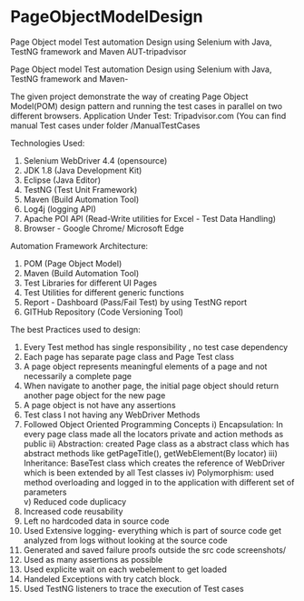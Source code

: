 # PageObjectModelDesign
Page Object model Test automation Design using Selenium with Java, TestNG framework and Maven AUT-tripadvisor

Page Object model Test automation Design using Selenium with Java, TestNG framework and Maven-

The given project demonstrate the way of creating Page Object Model(POM) design pattern and running the test cases in parallel on two different browsers.
Application Under Test: Tripadvisor.com (You can find manual Test cases under folder /ManualTestCases

Technologies Used:
1)	Selenium WebDriver 4.4 (opensource)
2)	JDK 1.8 (Java Development Kit)
3)	Eclipse (Java Editor)
4)	TestNG (Test Unit Framework)
5)	Maven (Build Automation Tool)
6)	Log4j (logging API)
7)	Apache POI API (Read-Write utilities for Excel - Test Data Handling) 
8)	Browser - Google Chrome/ Microsoft Edge

Automation Framework Architecture: 
1)	 POM (Page Object Model) 
2)	 Maven (Build Automation Tool) 
3)	 Test Libraries for different UI Pages 
4)	 Test Utilities for different generic functions 
5)	 Report - Dashboard (Pass/Fail Test) by using TestNG report
6)	 GITHub Repository (Code Versioning Tool)



The best Practices used to design:
1)	Every Test method has single responsibility , no test case dependency
2)	Each page has separate page class and Page Test class
3)	A page object represents meaningful elements of a page and not necessarily a complete page
4)	 When navigate to another page, the initial page object should return another page object for the new page 
5)	A page object is not have any assertions
6)	Test class I not having any WebDriver Methods
7)	Followed Object Oriented Programming Concepts
i)	Encapsulation:  In every page class made all the locators private and  action methods as public
ii)	Abstraction: created Page class as a abstract class which has abstract methods like getPageTitle(), getWebElement(By locator)
iii)	Inheritance: BaseTest class which creates the reference of WebDriver which is been extended by all Test classes
iv)	Polymorphism:  used method overloading and logged in to the application with different set of parameters  
v)	Reduced code duplicacy
8)	Increased code reusability
9)	Left no hardcoded data in source code
10)	Used Extensive logging- everything which is part of source code get analyzed from logs without looking at the source code
11)	Generated and saved failure proofs outside the src code screenshots/
12)	Used as many assertions as possible
13)	Used explicite wait on each webelement to get loaded
14)	Handeled Exceptions with try catch block.
15)	Used TestNG listeners to trace the execution of Test cases



